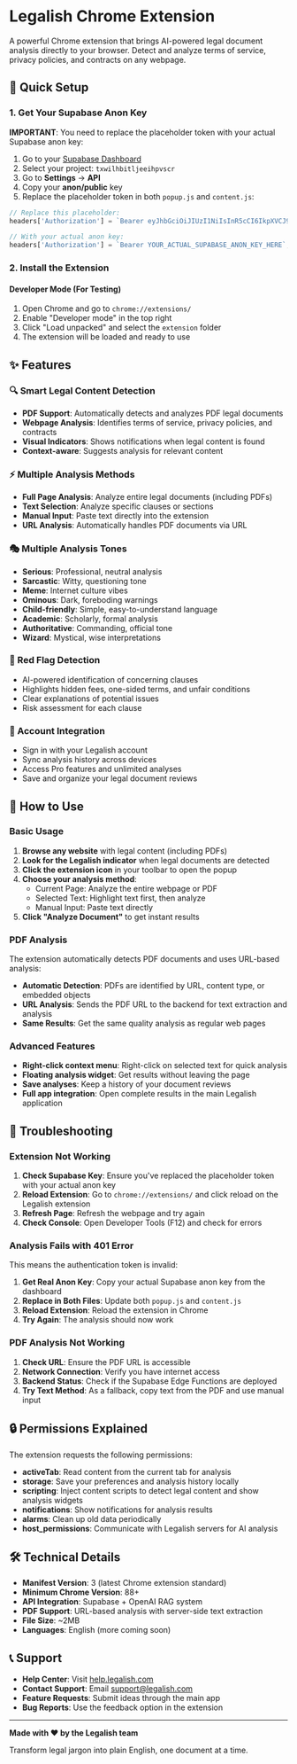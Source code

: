 # Legalish Chrome Extension

A powerful Chrome extension that brings AI-powered legal document analysis directly to your browser. Detect and analyze terms of service, privacy policies, and contracts on any webpage.

## 🚀 Quick Setup

### 1. Get Your Supabase Anon Key

**IMPORTANT**: You need to replace the placeholder token with your actual Supabase anon key:

1. Go to your [Supabase Dashboard](https://supabase.com/dashboard)
2. Select your project: `txwilhbitljeeihpvscr`
3. Go to **Settings** → **API**
4. Copy your **anon/public** key
5. Replace the placeholder token in both `popup.js` and `content.js`:

```javascript
// Replace this placeholder:
headers['Authorization'] = `Bearer eyJhbGciOiJIUzI1NiIsInR5cCI6IkpXVCJ9.eyJpc3MiOiJzdXBhYmFzZSIsInJlZiI6InR4d2lsaGJpdGxqZWVpaHB2c2NyIiwicm9sZSI6ImFub24iLCJpYXQiOjE3MzUzMzQ0MDAsImV4cCI6MjA1MDkxMDQwMH0.Ej8Ej8Ej8Ej8Ej8Ej8Ej8Ej8Ej8Ej8Ej8Ej8Ej8Ej8`;

// With your actual anon key:
headers['Authorization'] = `Bearer YOUR_ACTUAL_SUPABASE_ANON_KEY_HERE`;
```

### 2. Install the Extension

#### Developer Mode (For Testing)
1. Open Chrome and go to `chrome://extensions/`
2. Enable "Developer mode" in the top right
3. Click "Load unpacked" and select the `extension` folder
4. The extension will be loaded and ready to use

## ✨ Features

### 🔍 Smart Legal Content Detection
- **PDF Support**: Automatically detects and analyzes PDF legal documents
- **Webpage Analysis**: Identifies terms of service, privacy policies, and contracts
- **Visual Indicators**: Shows notifications when legal content is found
- **Context-aware**: Suggests analysis for relevant content

### ⚡ Multiple Analysis Methods
- **Full Page Analysis**: Analyze entire legal documents (including PDFs)
- **Text Selection**: Analyze specific clauses or sections
- **Manual Input**: Paste text directly into the extension
- **URL Analysis**: Automatically handles PDF documents via URL

### 🎭 Multiple Analysis Tones
- **Serious**: Professional, neutral analysis
- **Sarcastic**: Witty, questioning tone
- **Meme**: Internet culture vibes
- **Ominous**: Dark, foreboding warnings
- **Child-friendly**: Simple, easy-to-understand language
- **Academic**: Scholarly, formal analysis
- **Authoritative**: Commanding, official tone
- **Wizard**: Mystical, wise interpretations

### 🚩 Red Flag Detection
- AI-powered identification of concerning clauses
- Highlights hidden fees, one-sided terms, and unfair conditions
- Clear explanations of potential issues
- Risk assessment for each clause

### 🔐 Account Integration
- Sign in with your Legalish account
- Sync analysis history across devices
- Access Pro features and unlimited analyses
- Save and organize your legal document reviews

## 📖 How to Use

### Basic Usage
1. **Browse any website** with legal content (including PDFs)
2. **Look for the Legalish indicator** when legal documents are detected
3. **Click the extension icon** in your toolbar to open the popup
4. **Choose your analysis method**:
   - Current Page: Analyze the entire webpage or PDF
   - Selected Text: Highlight text first, then analyze
   - Manual Input: Paste text directly
5. **Click "Analyze Document"** to get instant results

### PDF Analysis
The extension automatically detects PDF documents and uses URL-based analysis:
- **Automatic Detection**: PDFs are identified by URL, content type, or embedded objects
- **URL Analysis**: Sends the PDF URL to the backend for text extraction and analysis
- **Same Results**: Get the same quality analysis as regular web pages

### Advanced Features
- **Right-click context menu**: Right-click on selected text for quick analysis
- **Floating analysis widget**: Get results without leaving the page
- **Save analyses**: Keep a history of your document reviews
- **Full app integration**: Open complete results in the main Legalish application

## 🔧 Troubleshooting

### Extension Not Working
1. **Check Supabase Key**: Ensure you've replaced the placeholder token with your actual anon key
2. **Reload Extension**: Go to `chrome://extensions/` and click reload on the Legalish extension
3. **Refresh Page**: Refresh the webpage and try again
4. **Check Console**: Open Developer Tools (F12) and check for errors

### Analysis Fails with 401 Error
This means the authentication token is invalid:
1. **Get Real Anon Key**: Copy your actual Supabase anon key from the dashboard
2. **Replace in Both Files**: Update both `popup.js` and `content.js`
3. **Reload Extension**: Reload the extension in Chrome
4. **Try Again**: The analysis should now work

### PDF Analysis Not Working
1. **Check URL**: Ensure the PDF URL is accessible
2. **Network Connection**: Verify you have internet access
3. **Backend Status**: Check if the Supabase Edge Functions are deployed
4. **Try Text Method**: As a fallback, copy text from the PDF and use manual input

## 🔒 Permissions Explained

The extension requests the following permissions:

- **activeTab**: Read content from the current tab for analysis
- **storage**: Save your preferences and analysis history locally
- **scripting**: Inject content scripts to detect legal content and show analysis widgets
- **notifications**: Show notifications for analysis results
- **alarms**: Clean up old data periodically
- **host_permissions**: Communicate with Legalish servers for AI analysis

## 🛠️ Technical Details

- **Manifest Version**: 3 (latest Chrome extension standard)
- **Minimum Chrome Version**: 88+
- **API Integration**: Supabase + OpenAI RAG system
- **PDF Support**: URL-based analysis with server-side text extraction
- **File Size**: ~2MB
- **Languages**: English (more coming soon)

## 📞 Support

- **Help Center**: Visit [help.legalish.com](https://help.legalish.com)
- **Contact Support**: Email support@legalish.com
- **Feature Requests**: Submit ideas through the main app
- **Bug Reports**: Use the feedback option in the extension

---

**Made with ❤️ by the Legalish team**

Transform legal jargon into plain English, one document at a time.